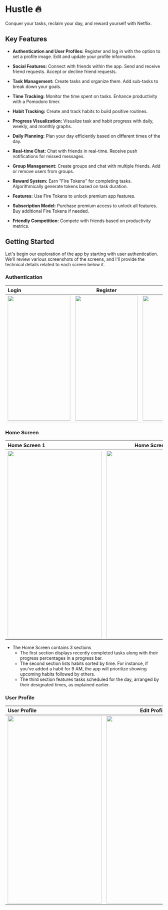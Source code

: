 
# Hustle 🔥

Conquer your tasks, reclaim your day, and reward yourself with Netflix.

## Key Features
* **Authentication and User Profiles:**
    Register and log in with the option to set a profile image.
    Edit and update your profile information.

* **Social Features:**
    Connect with friends within the app.
    Send and receive friend requests.
    Accept or decline friend requests.

* **Task Management:**
    Create tasks and organize them.
    Add sub-tasks to break down your goals.

* **Time Tracking:**
        Monitor the time spent on tasks.
Enhance productivity with a Pomodoro timer.

* **Habit Tracking:**
    Create and track habits to build positive routines.

* **Progress Visualization:**
    Visualize task and habit progress with daily, weekly, and monthly graphs.

* **Daily Planning:**
    Plan your day efficiently based on different times of the day.

* **Real-time Chat:**
    Chat with friends in real-time.
    Receive push notifications for missed messages.

* **Group Management:**
        Create groups and chat with multiple friends.
Add or remove users from groups.

* **Reward System:**
        Earn "Fire Tokens" for completing tasks.
Algorithmically generate tokens based on task duration.

*  **Features:**
    Use Fire Tokens to unlock premium app features.

* **Subscription Model:**
    Purchase premium access to unlock all features.
    Buy additional Fire Tokens if needed.

* **Friendly Competition:**
    Compete with friends based on productivity metrics.


## Getting Started

Let's begin our exploration of the app by starting with user authentication. We'll review various screenshots of the screens, and I'll provide the technical details related to each screen below it.

### Authentication


| Login              | Register | Create Profile |
| :---------------- | :------------------: | -------------------: |
| <img src="https://drive.google.com/uc?export=view&id=1fYjjMIScGJzLs3Z1P_jOfPo7-vmTRUFW" width="200" height="400" />     |   <img src="https://drive.google.com/uc?export=view&id=1fYmLAHO8Ngj_NO2C_cOPoDO7E6DW1rUK" width="200" height="400" />    | <img src="https://drive.google.com/uc?export=view&id=1fhNNTaxAaanH4a1LCWJdhyRkAz9cHboo" width="200" height="400" />  |


### Home Screen

| Home Screen 1 | Home Screen 2 |
| :---------------- | :------------------: |
| <img src="https://drive.google.com/uc?export=view&id=1gSpUSqTEn_H-npVPjfY8AswJoU_56KGG" width="300" height="600" />     |   <img src="https://drive.google.com/uc?export=view&id=1gVRMNKMs-2xojfwEk-gAoh7yh5sJx_fk" width="300" height="600" />    |

* The Home Screen contains 3 sections
   * The first section displays recently completed tasks along with their progress percentages in a progress bar.
   * The second section lists habits sorted by time. For instance, if you've added a habit for 9 AM, the app will prioritize showing upcoming habits followed by others.
   * The third section features tasks scheduled for the day, arranged by their designated times, as explained earlier.
     
 
### User Profile

| User Profile | Edit Profile |
| :---------------- | :------------------: |
| <img src="https://drive.google.com/uc?export=view&id=1glGiCISj0iSIvHuFDzFG5QqXipMqgvR_" width="300" height="600" />     |   <img src="https://drive.google.com/uc?export=view&id=1gm3ks2dDmlxgYBhnW2t4tywjN64Q46CQ" width="300" height="600" />    |
